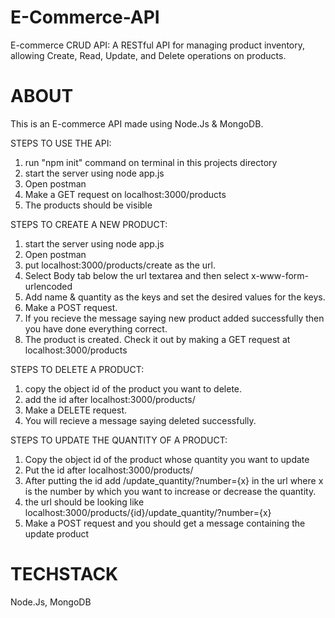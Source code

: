 # E-Commerce-API
E-commerce CRUD API: A RESTful API for managing product inventory, allowing Create, Read, Update, and Delete operations on products.


# ABOUT
This is an E-commerce API made using Node.Js & MongoDB. 

STEPS TO USE THE API:
1) run "npm init" command on terminal in this projects directory
2) start the server using node app.js
3) Open postman
4) Make a GET request on localhost:3000/products
5) The products should be visible

STEPS TO CREATE A NEW PRODUCT: 
1) start the server using node app.js
2) Open postman
3) put localhost:3000/products/create as the url. 
4) Select Body tab below the url textarea and then select x-www-form-urlencoded
5) Add name & quantity as the keys and set the desired values for the keys.
6) Make a POST request.
7) If you recieve the message saying new product added successfully then you have done everything correct.
8) The product is created. Check it out by making a GET request at localhost:3000/products

STEPS TO DELETE A PRODUCT:
1) copy the object id of the product you want to delete.
2) add the id after localhost:3000/products/
3) Make a DELETE request.
4) You will recieve a message saying deleted successfully.

STEPS TO UPDATE THE QUANTITY OF A PRODUCT:
1) Copy the object id of the product whose quantity you want to update
2) Put the id after localhost:3000/products/
3) After putting the id add /update_quantity/?number={x} in the url where x is the number by which you want to increase or decrease the quantity.
4) the url should be looking like localhost:3000/products/{id}/update_quantity/?number={x}
5) Make a POST request and you should get a message containing the update product


# TECHSTACK
Node.Js, MongoDB
